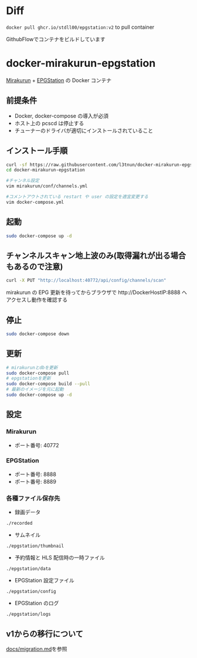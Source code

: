 # Diff
`docker pull ghcr.io/stdll00/epgstation:v2` to pull container

GithubFlowでコンテナをビルドしています


# docker-mirakurun-epgstation

[Mirakurun](https://github.com/Chinachu/Mirakurun) + [EPGStation](https://github.com/l3tnun/EPGStation) の Docker コンテナ

## 前提条件

- Docker, docker-compose の導入が必須
- ホスト上の pcscd は停止する
- チューナーのドライバが適切にインストールされていること

## インストール手順

```sh
curl -sf https://raw.githubusercontent.com/l3tnun/docker-mirakurun-epgstation/v2/setup.sh | sh -s
cd docker-mirakurun-epgstation

#チャンネル設定
vim mirakurun/conf/channels.yml

#コメントアウトされている restart や user の設定を適宜変更する
vim docker-compose.yml
```

## 起動

```sh
sudo docker-compose up -d
```

## チャンネルスキャン地上波のみ(取得漏れが出る場合もあるので注意)

```sh
curl -X PUT "http://localhost:40772/api/config/channels/scan"
```

mirakurun の EPG 更新を待ってからブラウザで http://DockerHostIP:8888 へアクセスし動作を確認する

## 停止

```sh
sudo docker-compose down
```

## 更新

```sh
# mirakurunとdbを更新
sudo docker-compose pull
# epgstationを更新
sudo docker-compose build --pull
# 最新のイメージを元に起動
sudo docker-compose up -d
```

## 設定

### Mirakurun

* ポート番号: 40772

### EPGStation

* ポート番号: 8888
* ポート番号: 8889

### 各種ファイル保存先

* 録画データ

```./recorded```

* サムネイル

```./epgstation/thumbnail```

* 予約情報と HLS 配信時の一時ファイル

```./epgstation/data```

* EPGStation 設定ファイル

```./epgstation/config```

* EPGStation のログ

```./epgstation/logs```

## v1からの移行について

[docs/migration.md](docs/migration.md)を参照
